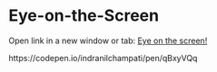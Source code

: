 # Eye-on-the-Screen
<p>Open link in a new window or tab: <a href="https://codepen.io/indranilchampati/pen/qBxyVQq" target="_blank">Eye on the screen!</a></p>
https://codepen.io/indranilchampati/pen/qBxyVQq

